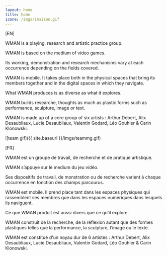 ```yaml
---
layout: home
title: home
icone: /imgs/imaison.gif
---
```

[EN]

WMAN is a playing, research and artistic practice group.

WMAN is based on the medium of video games.

Its working, demonstration and research mechanisms vary at each occurrence depending on the fields covered.

WMAN is mobile. It takes place both in the physical spaces that bring its members together and in the digital spaces in which they navigate.

What WMAN produces is as diverse as what it explores.

WMAN builds researche, thoughts as much as plastic forms such as performance, sculpture, image or text.

WMAN is made up of a core group of six artists : Arthur Debert, Alix Desaubliaux, Lucie Desaubliaux, Valentin Godard, Léo Gouhier & Carin Klonowski.

![team gif]({{ site.baseurl }}/imgs/teammg.gif)

[FR]

WMAN est un groupe de travail, de recherche et de pratique artistique.

WMAN s’appuye sur le medium du jeu vidéo.
			
Ses dispositifs de travail, de monstration ou de recherche varient à chaque occurrence en fonction des champs parcourus. 
			
WMAN est mobile. Il prend place tant dans les espaces physiques qui rassemblent ses membres que dans les espaces numériques dans lesquels ils naviguent.

Ce que WMAN produit est aussi divers que ce qu’il explore.
			
WMAN construit de la recherche, de la réflexion autant que des formes plastiques telles que la performance, la sculpture, l’image ou le texte.

WMAN est constitué d'un noyau dur de 6 artistes : Arthur Debert, Alix Desaubliaux, Lucie Desaubliaux, Valentin Godard, Léo Gouhier & Carin Klonowski.



